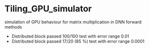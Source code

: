 # Tiling_GPU_simulator
simulation of GPU behaviour for matrix multiplication in DNN forward methods

- Distributed block passed 100/100 test with error range 0.01
- Distributed block passed  17/20 (85 %) test with error range 0.0001

